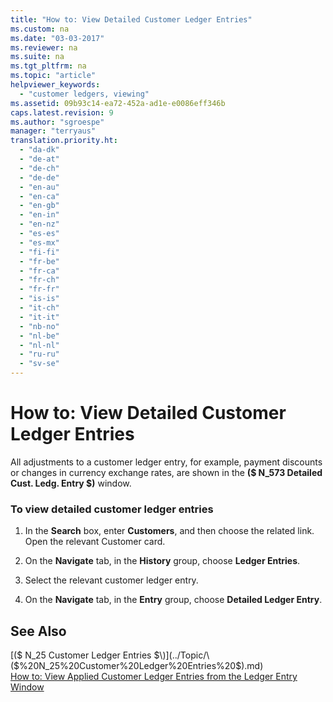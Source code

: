 ```yaml
---
title: "How to: View Detailed Customer Ledger Entries"
ms.custom: na
ms.date: "03-03-2017"
ms.reviewer: na
ms.suite: na
ms.tgt_pltfrm: na
ms.topic: "article"
helpviewer_keywords: 
  - "customer ledgers, viewing"
ms.assetid: 09b93c14-ea72-452a-ad1e-e0086eff346b
caps.latest.revision: 9
ms.author: "sgroespe"
manager: "terryaus"
translation.priority.ht: 
  - "da-dk"
  - "de-at"
  - "de-ch"
  - "de-de"
  - "en-au"
  - "en-ca"
  - "en-gb"
  - "en-in"
  - "en-nz"
  - "es-es"
  - "es-mx"
  - "fi-fi"
  - "fr-be"
  - "fr-ca"
  - "fr-ch"
  - "fr-fr"
  - "is-is"
  - "it-ch"
  - "it-it"
  - "nb-no"
  - "nl-be"
  - "nl-nl"
  - "ru-ru"
  - "sv-se"
---
```

# How to: View Detailed Customer Ledger Entries
All adjustments to a customer ledger entry, for example, payment discounts or changes in currency exchange rates, are shown in the **\($ N\_573 Detailed Cust. Ledg. Entry $\)** window.  
  
### To view detailed customer ledger entries  
  
1.  In the **Search** box, enter **Customers**, and then choose the related link. Open the relevant Customer card.  
  
2.  On the **Navigate** tab, in the **History** group, choose **Ledger Entries**.  
  
3.  Select the relevant customer ledger entry.  
  
4.  On the **Navigate** tab, in the **Entry** group, choose **Detailed Ledger Entry**.  
  
## See Also  
 [\($ N\_25 Customer Ledger Entries $\)](../Topic/\($%20N_25%20Customer%20Ledger%20Entries%20$\).md)   
 [How to: View Applied Customer Ledger Entries from the Ledger Entry Window](../Finance/how-to-view-applied-customer-ledger-entries-from-the-ledger-entry-window.md)